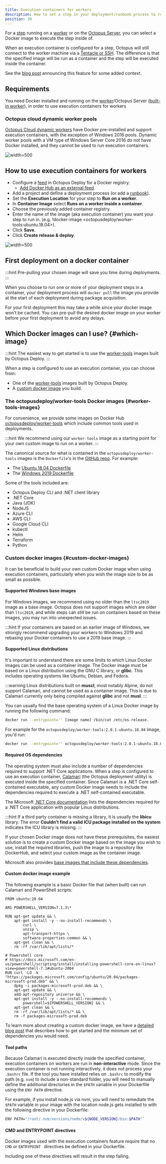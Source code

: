 ```yaml
---
title: Execution containers for workers
description: How to set a step in your deployment/runbook process to run inside a container.
position: 30
---
```


For a [step](/docs/projects/steps/index.md) running on a [worker](docs/infrastructure/workers/index.md) or on the [Octopus Server](docs/infrastructure/workers/built-in-worker.md), you can select a Docker image to execute the step inside of.

When an execution container is configured for a step, Octopus will still connect to the worker machine via a [Tentacle or SSH](/docs/infrastructure/workers/index.md#register-a-worker-as-a-listening-tentacle). The difference is that the specified image will be run as a container and the step will be executed inside the container.

See the [blog post](https://octopus.com/blog/execution-containers) announcing this feature for some added context.

## Requirements
You need Docker installed and running on the [worker](docs/infrastructure/workers/index.md)/Octopus Server ([built-in worker](/docs/infrastructure/workers/built-in-worker.md)), in order to use execution containers for workers

### Octopus cloud dynamic worker pools 
[Octopus Cloud dynamic workers](/docs/infrastructure/workers/dynamic-worker-pools.md) have Docker pre-installed and support execution containers, with the exception of Windows 2016 pools. Dynamic worker pools with a VM type of Windows Server Core 2016 do not have Docker installed, and they cannot be used to run execution containers. 

![](images/hosted-worker-pools-execution-containers.png "width=500")


## How to use execution containers for workers 

- Configure a [feed](/docs/packaging-applications/package-repositories/docker-registries/index.md) in Octopus Deploy for a Docker registry.
  - [Add Docker Hub as an external feed](https://octopus.com/blog/build-a-real-world-docker-cicd-pipeline#add-docker-hub-as-an-external-feed).
- Add a project and define a deployment process (or add a [runbook](/docs/runbooks/index.md)).
- Set the **Execution Location** for your step to **Run on a worker**.
- In **Container Image** select **Runs on a worker inside a container**.
- Choose the previously added container registry.
- Enter the name of the image (aka execution container) you want your step to run in. (e.g. !docker-image <octopusdeploy/worker-tools:ubuntu.18.04>).
- Click **Save**.
- Click **Create release & deploy**.

![](images/selector.png "width=500")

## First deployment on a docker container

:::hint
Pre-pulling your chosen image will save you time during deployments.
:::

When you choose to run one or more of your deployment steps in a container, your deployment process will `docker pull` the image you provide at the start of each deployment during package acquisition.

For your first deployment this may take a while since your docker image won't be cached. You can pre-pull the desired docker image on your worker before your first deployment to avoid any delays.

## Which Docker images can I use? {#which-image}

:::hint
The easiest way to get started is to use the [worker-tools](#worker-tools-images) images built by Octopus Deploy.
:::

When a step is configured to use an execution container, you can choose from:
- One of the [worker-tools](#worker-tools-images) images built by Octopus Deploy.
- A [custom docker image](#custom-docker-images) you build. 

### The octopusdeploy/worker-tools Docker images {#worker-tools-images} 

For convenience, we provide some images on Docker Hub [octopusdeploy/worker-tools](https://hub.docker.com/r/octopusdeploy/worker-tools) which include common tools used in deployments. 

:::hint
We recommend using our `worker-tools` image as a starting point for your own custom image to run on a worker.
:::

The canonical source for what is contained in the `octopusdeploy/worker-tools` images is the `Dockerfile`'s in the [GitHub repo](https://github.com/OctopusDeploy/WorkerTools). For example: 
- The [Ubuntu 18.04 Dockerfile](https://github.com/OctopusDeploy/WorkerTools/blob/master/ubuntu.18.04/Dockerfile)
- The [Windows 2019 Dockerfile](https://github.com/OctopusDeploy/WorkerTools/blob/master/windows.ltsc2019/Dockerfile)

Some of the tools included are:

- Octopus Deploy CLI and .NET client library
- .NET Core
- Java (JDK)  
- NodeJS
- Azure CLI 
- AWS CLI 
- Google Cloud CLI
- kubectl 
- Helm
- Terraform
- Python

### Custom docker images {#custom-docker-images}

It can be beneficial to build your own custom Docker image when using execution containers, particularly when you wish the image size to be as small as possible.

#### Supported Windows base images

For Windows images, we recommend using no older than the `ltsc2019` image as a base image. Octopus does not support images which are older than `ltsc2019`, and while steps can still be run on containers based on these images, you may run into unexpected issues.

:::hint
If your containers are based on an earlier image of Windows, we strongly recommend upgrading your workers to Windows 2019 and rebasing your Docker containers to use a 2019 base image.
:::

#### Supported Linux distributions

It's important to understand there are some limits to which Linux Docker images can be used as a container image. The Docker image must be based on a Linux distribution using the GNU C library, or **glibc**. This includes operating systems like Ubuntu, Debian, and Fedora.

:::warning
Linux distributions built on **muscl**, most notably Alpine, do not support Calamari, and cannot be used as a container image. This is due to Calamari currently only being compiled against **glibc** and not **musl**.
:::

You can usually find the base operating system of a Linux Docker image by running the following command:

```bash
docker run --entrypoint='' [image name] /bin/cat /etc/os-release.
``` 

For example for the `octopusdeploy/worker-tools:2.0.1-ubuntu.18.04` image, you'd run:

```bash
docker run --entrypoint='' octopusdeploy/worker-tools:2.0.1-ubuntu.18.04 /bin/cat /etc/os-release.
```

#### Required OS dependencies

The operating system must also include a number of dependencies required to support .NET Core applications. When a step is configured to use an execution container, [Calamari](/docs/octopus-rest-api/calamari.md) (the Octopus deployment utility) is executed inside the specified container. Since Calamari is a .NET Core self-contained executable, any custom Docker image needs to include the dependencies required to execute a .NET self-contained executable.

The Microsoft [.NET Core documentation](https://docs.microsoft.com/en-us/dotnet/core/install/linux) lists the dependencies required for a .NET Core application with popular Linux distributions. 

:::hint
If a third party container is missing a library, it is usually the **libicu** library. The error **Couldn't find a valid ICU package installed on the system** indicates the ICU library is missing.
:::

If your chosen Docker image does not have these prerequisites, the easiest solution is to create a custom Docker image based on the image you wish to use, install the required libraries, push the image to a repository like DockerHub, and select your custom image as the container image. 

Microsoft also provides [base images that include these dependencies](https://hub.docker.com/_/microsoft-dotnet-core-runtime-deps/).

#### Custom docker image example

The following example is a basic Docker file that (when built) can run Calamari and PowerShell scripts:

```docker
FROM ubuntu:20.04

ARG POWERSHELL_VERSION=7.1.3\*

RUN apt-get update && \
    apt-get install -y --no-install-recommends \
        curl \
        unzip \
        apt-transport-https \
        software-properties-common && \
    apt-get clean && \
    rm -rf /var/lib/apt/lists/*

# Powershell core
# https://docs.microsoft.com/en-us/powershell/scripting/install/installing-powershell-core-on-linux?view=powershell-7.1#ubuntu-2004
RUN curl -LO -k "https://packages.microsoft.com/config/ubuntu/20.04/packages-microsoft-prod.deb" && \
    dpkg -i packages-microsoft-prod.deb && \
    apt-get update && \
    add-apt-repository universe && \
    apt-get install -y --no-install-recommends \
        powershell=${POWERSHELL_VERSION} && \
    apt-get clean && \
    rm -rf /var/lib/apt/lists/* && \
    rm -f packages-microsoft-prod.deb
```

To learn more about creating a custom docker image, we have a [detailed blog post](https://octopus.com/blog/extending-octopus-execution-container) that describes how to get started and the minimum set of dependencies you would need.

#### Tool paths

Because Calamari is executed directly inside the specified container, execution containers on workers are run in **non-interactive** mode. Since the execution container is not running interactively,  it does not process your `.bashrc` file. If the tool you have installed relies on `.bashrc` to modify the path (e.g. `nvm`) to include a non-standard folder, you will need to manually define the additional directories in the `$PATH` variable in your Dockerfile using the `ENV PATH` directive.

For example, if you install node.js via nvm, you will need to remediate the `$PATH` variable in your image with the location node.js gets installed to with the following directive in your Dockerfile: 

```bash
ENV PATH="/root/.nvm/versions/node/v${NODE_VERSION}/bin:$PATH"`
```

#### CMD and ENTRYPOINT directives

Docker images used with the execution containers feature require that no `CMD` or `ENTRYPOINT ` directives be defined in your Dockerfile. 

Including one of these directives will result in the step failing.
